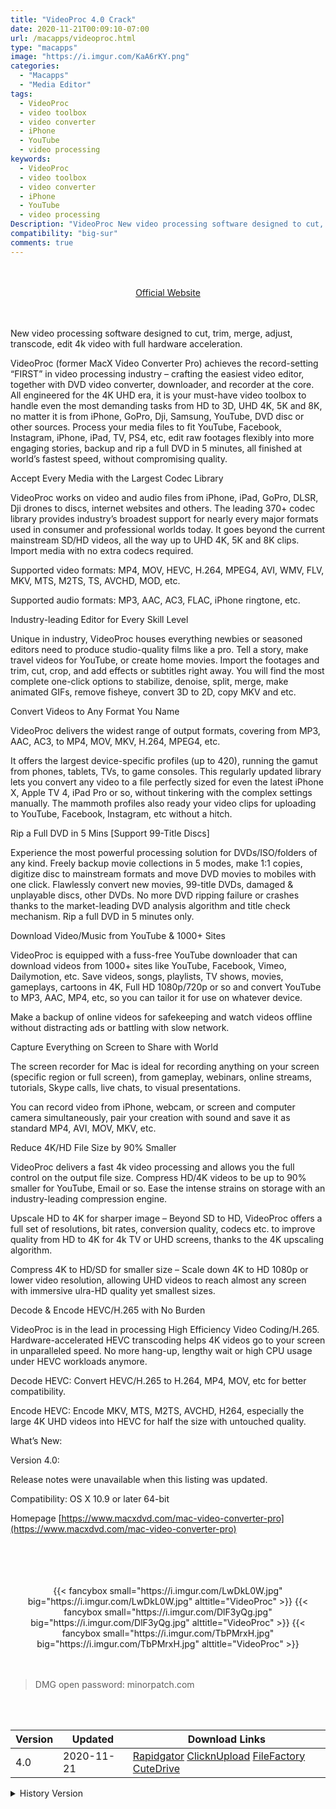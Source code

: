 ```yaml
---
title: "VideoProc 4.0 Crack"
date: 2020-11-21T00:09:10-07:00
url: /macapps/videoproc.html
type: "macapps"
image: "https://i.imgur.com/KaA6rKY.png"
categories:
  - "Macapps"
  - "Media Editor"
tags:
  - VideoProc
  - video toolbox
  - video converter
  - iPhone
  - YouTube
  - video processing
keywords:
  - VideoProc
  - video toolbox
  - video converter
  - iPhone
  - YouTube
  - video processing
Description: "VideoProc New video processing software designed to cut, trim, merge, adjust, transcode, edit 4k video with full hardware acceleration"
compatibility: "big-sur"
comments: true
---
```


<br/>
<br/>
<center>
<a href="https://www.macxdvd.com/mac-video-converter-pro" target="blank"><div class="border px-4 border-blue-500 rounded-lg transition duration-500 
    ease-in-out w-48 text-lg text-blue-500 text-center hover:bg-blue-500 hover:text-white">
  Official Website 
</div></a>
</center>
<br/>
<br/>

New video processing software designed to cut, trim, merge, adjust, transcode, edit 4k video with full hardware acceleration.

VideoProc (former MacX Video Converter Pro) achieves the record-setting “FIRST” in video processing industry – crafting the easiest video editor, together with DVD video converter, downloader, and recorder at the core. All engineered for the 4K UHD era, it is your must-have video toolbox to handle even the most demanding tasks from HD to 3D, UHD 4K, 5K and 8K, no matter it is from iPhone, GoPro, Dji, Samsung, YouTube, DVD disc or other sources. Process your media files to fit YouTube, Facebook, Instagram, iPhone, iPad, TV, PS4, etc, edit raw footages flexibly into more engaging stories, backup and rip a full DVD in 5 minutes, all finished at world’s fastest speed, without compromising quality.

Accept Every Media with the Largest Codec Library

VideoProc works on video and audio files from iPhone, iPad, GoPro, DLSR, Dji drones to discs, internet websites and others. The leading 370+ codec library provides industry’s broadest support for nearly every major formats used in consumer and professional worlds today. It goes beyond the current mainstream SD/HD videos, all the way up to UHD 4K, 5K and 8K clips. Import media with no extra codecs required.

Supported video formats: MP4, MOV, HEVC, H.264, MPEG4, AVI, WMV, FLV, MKV, MTS, M2TS, TS, AVCHD, MOD, etc.

Supported audio formats: MP3, AAC, AC3, FLAC, iPhone ringtone, etc.

Industry-leading Editor for Every Skill Level

Unique in industry, VideoProc houses everything newbies or seasoned editors need to produce studio-quality films like a pro. Tell a story, make travel videos for YouTube, or create home movies. Import the footages and trim, cut, crop, and add effects or subtitles right away. You will find the most complete one-click options to stabilize, denoise, split, merge, make animated GIFs, remove fisheye, convert 3D to 2D, copy MKV and etc.

Convert Videos to Any Format You Name

VideoProc delivers the widest range of output formats, covering from MP3, AAC, AC3, to MP4, MOV, MKV, H.264, MPEG4, etc.

It offers the largest device-specific profiles (up to 420), running the gamut from phones, tablets, TVs, to game consoles. This regularly updated library lets you convert any video to a file perfectly sized for even the latest iPhone X, Apple TV 4, iPad Pro or so, without tinkering with the complex settings manually. The mammoth profiles also ready your video clips for uploading to YouTube, Facebook, Instagram, etc without a hitch.

Rip a Full DVD in 5 Mins [Support 99-Title Discs]

Experience the most powerful processing solution for DVDs/ISO/folders of any kind. Freely backup movie collections in 5 modes, make 1:1 copies, digitize disc to mainstream formats and move DVD movies to mobiles with one click. Flawlessly convert new movies, 99-title DVDs, damaged & unplayable discs, other DVDs. No more DVD ripping failure or crashes thanks to the market-leading DVD analysis algorithm and title check mechanism. Rip a full DVD in 5 minutes only.

Download Video/Music from YouTube & 1000+ Sites

VideoProc is equipped with a fuss-free YouTube downloader that can download videos from 1000+ sites like YouTube, Facebook, Vimeo, Dailymotion, etc. Save videos, songs, playlists, TV shows, movies, gameplays, cartoons in 4K, Full HD 1080p/720p or so and convert YouTube to MP3, AAC, MP4, etc, so you can tailor it for use on whatever device.

Make a backup of online videos for safekeeping and watch videos offline without distracting ads or battling with slow network.

Capture Everything on Screen to Share with World

The screen recorder for Mac is ideal for recording anything on your screen (specific region or full screen), from gameplay, webinars, online streams, tutorials, Skype calls, live chats, to visual presentations.

You can record video from iPhone, webcam, or screen and computer camera simultaneously, pair your creation with sound and save it as standard MP4, AVI, MOV, MKV, etc.

Reduce 4K/HD File Size by 90% Smaller

VideoProc delivers a fast 4k video processing and allows you the full control on the output file size. Compress HD/4K videos to be up to 90% smaller for YouTube, Email or so. Ease the intense strains on storage with an industry-leading compression engine.

Upscale HD to 4K for sharper image – Beyond SD to HD, VideoProc offers a full set of resolutions, bit rates, conversion quality, codecs etc. to improve quality from HD to 4K for 4k TV or UHD screens, thanks to the 4K upscaling algorithm.

Compress 4K to HD/SD for smaller size – Scale down 4K to HD 1080p or lower video resolution, allowing UHD videos to reach almost any screen with immersive ulra-HD quality yet smallest sizes.

Decode & Encode HEVC/H.265 with No Burden

VideoProc is in the lead in processing High Efficiency Video Coding/H.265. Hardware-accelerated HEVC transcoding helps 4K videos go to your screen in unparalleled speed. No more hang-up, lengthy wait or high CPU usage under HEVC workloads anymore.

Decode HEVC: Convert HEVC/H.265 to H.264, MP4, MOV, etc for better compatibility.

Encode HEVC: Encode MKV, MTS, M2TS, AVCHD, H264, especially the large 4K UHD videos into HEVC for half the size with untouched quality.

What’s New:

Version 4.0:

Release notes were unavailable when this listing was updated.

Compatibility: OS X 10.9 or later 64-bit

Homepage [https://www.macxdvd.com/mac-video-converter-pro](https://www.macxdvd.com/mac-video-converter-pro)

<br/>
<br/>
<script async src="https://pagead2.googlesyndication.com/pagead/js/adsbygoogle.js"></script>
<ins class="adsbygoogle"
     style="display:block; text-align:center;"
     data-ad-layout="in-article"
     data-ad-format="fluid"
     data-ad-client="ca-pub-8746275014476192"
     data-ad-slot="5144997159"></ins>
<script>
     (adsbygoogle = window.adsbygoogle || []).push({});
</script>
<br/>
<br/>


<center>

<div class="w-full grid grid-cols-3 flex gap-2">
{{< fancybox small="https://i.imgur.com/LwDkL0W.jpg" big="https://i.imgur.com/LwDkL0W.jpg" alttitle="VideoProc" >}}
{{< fancybox small="https://i.imgur.com/DlF3yQg.jpg" big="https://i.imgur.com/DlF3yQg.jpg" alttitle="VideoProc" >}}
{{< fancybox small="https://i.imgur.com/TbPMrxH.jpg" big="https://i.imgur.com/TbPMrxH.jpg" alttitle="VideoProc" >}}
</div>

</center>

<br/>
<br/>


> DMG open password: minorpatch.com

<br/>

<br/>
<div id="history_version" class="history_version">

| Version | Updated | Download Links |
| ---- | ---- | ---- |
| 4.0 | 2020-11-21 | [Rapidgator](https://ouo.io/r7q25p)   [ClicknUpload](https://ouo.io/4dhdc5)   [FileFactory](https://ouo.io/yuv7F8)   [CuteDrive](https://ouo.io/IFldkE) |
<details>
<summary>History Version</summary>

| Version | Updated | Download Links |
| ---- | ---- | ---- |
| 3.9 | 2020-10-16 | [UsersCloud](https://ouo.io/EZNqh9)   [ClicknUpload](https://ouo.io/2bMjq0)   [FileFactory](https://ouo.io/ETRq3t)   [CuteDrive](https://ouo.io/zq069x) |
| 3.8.20200806 | 2020-08-09 | [UsersCloud](https://ouo.io/TqSjrr)   [ClicknUpload](https://ouo.io/60glEr)   [FileFactory](https://ouo.io/9pVq9j)   [CuteDrive](https://ouo.io/TOaX4E) |
| 3.7.20200706 | 2020-07-08 | [UsersCloud](https://ouo.io/vwckRo)   [ClicknUpload](https://ouo.io/CdmoJS)   [FileFactory](https://ouo.io/zQvjZRL)   [CuteDrive](https://ouo.io/6IcPXJ) |
| 3.6.20200327 | 2020-04-09 | [UsersCloud](https://ouo.io/c1WMfC)   [ClicknUpload](https://ouo.io/p1f6r2)   [FileFactory](https://ouo.io/Szsz6M)   [CuteDrive](https://ouo.io/bzQAAPf) |
</details>

</div>
